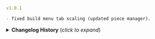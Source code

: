 #
```yaml
v1.0.1
```
```markdown
- fixed build menu tab scaling (updated piece manager).
```


<details>
<summary><b>Changelog History</b> (<i>click to expand</i>)</summary>
<br/>

#
```yaml
v1.0.0
```
```markdown
- first release.
```

</details>